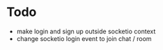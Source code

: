 # Todo
- make login and sign up outside socketio context
- change socketio login event to join chat / room